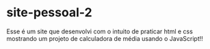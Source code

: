 # site-pessoal-2
 
Esse é um site que desenvolvi com o intuito de praticar html e css mostrando um
projeto de calculadora de média usando o JavaScript!!